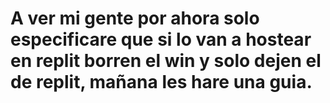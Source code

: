 # A ver mi gente por ahora solo especificare que si lo van a hostear en replit borren el win y solo dejen el de replit, mañana les hare una guia.
